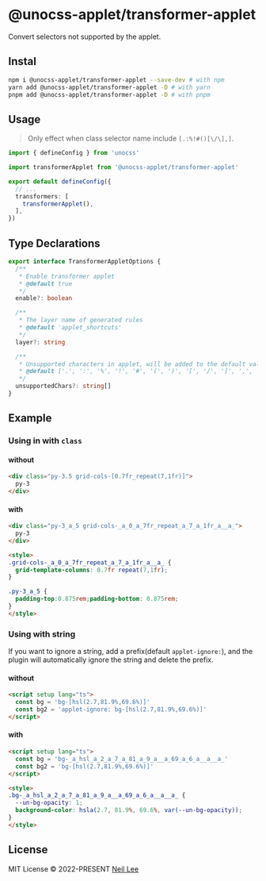 # @unocss-applet/transformer-applet

Convert selectors not supported by the applet.

## Instal

```bash
npm i @unocss-applet/transformer-applet --save-dev # with npm
yarn add @unocss-applet/transformer-applet -D # with yarn
pnpm add @unocss-applet/transformer-applet -D # with pnpm
```

## Usage

> Only effect when class selector name include `[.:%!#()[\/\],]`.

```ts
import { defineConfig } from 'unocss'

import transformerApplet from '@unocss-applet/transformer-applet'

export default defineConfig({
  // ...
  transformers: [
    transformerApplet(),
  ],
})
```

## Type Declarations

```ts
export interface TransformerAppletOptions {
  /**
   * Enable transformer applet
   * @default true
   */
  enable?: boolean

  /**
   * The layer name of generated rules
   * @default 'applet_shortcuts'
   */
  layer?: string

  /**
   * Unsupported characters in applet, will be added to the default value
   * @default ['.', ':', '%', '!', '#', '(', ')', '[', '/', ']', ',', '$', '{', '}', '@', '+', '^', '&', '<', '>']
   */
  unsupportedChars?: string[]
}
```

## Example

### Using in with `class`

#### without

```html
<div class="py-3.5 grid-cols-[0.7fr_repeat(7,1fr)]">
  py-3
</div>
```

#### with

```html
<div class="py-3_a_5 grid-cols-_a_0_a_7fr_repeat_a_7_a_1fr_a__a_">
  py-3
</div>

<style>
.grid-cols-_a_0_a_7fr_repeat_a_7_a_1fr_a__a_ {
  grid-template-columns: 0.7fr repeat(7,1fr);
}

.py-3_a_5 {
  padding-top:0.875rem;padding-bottom: 0.875rem;
}
</style>
```

### Using with string

If you want to ignore a string, add a prefix(default `applet-ignore:`), and the plugin will automatically ignore the string and delete the prefix.

#### without

```html
<script setup lang="ts">
  const bg = 'bg-[hsl(2.7,81.9%,69.6%)]'
  const bg2 = 'applet-ignore: bg-[hsl(2.7,81.9%,69.6%)]'
</script>
```

#### with

```html
<script setup lang="ts">
  const bg = 'bg-_a_hsl_a_2_a_7_a_81_a_9_a__a_69_a_6_a__a__a_'
  const bg2 = 'bg-[hsl(2.7,81.9%,69.6%)]'
</script>

<style>
.bg-_a_hsl_a_2_a_7_a_81_a_9_a__a_69_a_6_a__a__a_ {
  --un-bg-opacity: 1;
  background-color: hsla(2.7, 81.9%, 69.6%, var(--un-bg-opacity));
}
</style>
```

## License

MIT License &copy; 2022-PRESENT [Neil Lee](https://github.com/zguolee)
